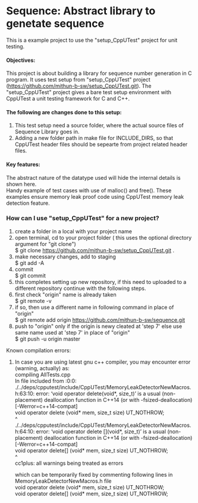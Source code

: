 # Sequence: Abstract library to genetate sequence

This is a example project to use the "setup_CppUTest" project for unit testing.  

#### Objectives:  

This project is about building a library for sequence number generation in C program.
It uses test setup from "setup_CppUTest" project (https://github.com/mithun-b-sw/setup_CppUTest.git).
The "setup_CppUTest" project gives a bare test setup environment with CppUTest a unit testing framework for C and C++.  

#### The following are changes done to this setup:  
1. This test setup need a source folder, where the actual source files of Sequence Library goes in.
2. Adding a new folder path in make file for INCLUDE_DIRS, so that CppUTest header files should be sepearte from project related header files.

#### Key features:  
The abstract nature of the datatype used will hide the internal details is shown here.  
Handy example of test cases with use of malloc() and free().
These examples ensure memory leak proof code using CppUTest memory leak detection feature.  

### How can I use "setup_CppUTest" for a new project?

1. create a folder in a local with your project name
2. open terminal, cd to your project folder ( this uses the optional directory argument for "git clone")  
    $ git clone https://github.com/mithun-b-sw/setup_CppUTest.git .
3. make necessary changes, add to staging  
    $ git add -A
4. commit  
    $ git commit
5. this completes setting up new repository, if this need to uploaded to a different repository continue with the following steps.
6. first check "origin" name is already taken  
    $ git remote -v
7. if so, then use a different name in following command in place of "origin"  
    $ git remote add origin https://github.com/mithun-b-sw/sequence.git
8. push to "origin" only if the origin is newy cleated at 'step 7' else use same name used at 'step 7' in place of "origin"  
    $ git push -u origin master


Known compilation errors:  
1. In case you are using latest gnu c++ compiler, you may encounter error (warning, actually) as:  
  compiling AllTests.cpp  
  In file included from <command-line>:0:0:  
  ./../deps/cpputest/include/CppUTest/MemoryLeakDetectorNewMacros.h:63:10: error: ‘void operator delete(void*, size_t)’ is a usual (non-placement) deallocation function in C++14 (or with -fsized-deallocation) [-Werror=c++14-compat]  
     void operator delete (void* mem, size_t size) UT_NOTHROW;  
          ^  
  ./../deps/cpputest/include/CppUTest/MemoryLeakDetectorNewMacros.h:64:10: error: ‘void operator delete [](void*, size_t)’ is a usual (non-placement) deallocation function in C++14 (or with -fsized-deallocation) [-Werror=c++14-compat]  
     void operator delete[] (void* mem, size_t size) UT_NOTHROW;  
          ^  
  cc1plus: all warnings being treated as errors  

    which can be temporarily fixed by commenting following lines in MemoryLeakDetectorNewMacros.h file  
    void operator delete (void* mem, size_t size) UT_NOTHROW;  
    void operator delete[] (void* mem, size_t size) UT_NOTHROW;  

